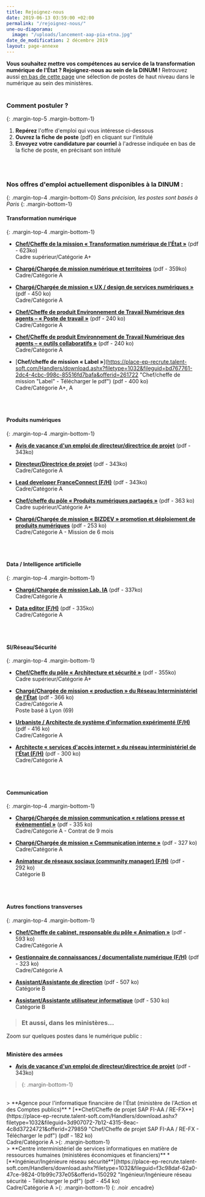 ```yaml
---
title: Rejoignez-nous
date: 2019-06-13 03:59:00 +02:00
permalink: "/rejoignez-nous/"
une-ou-diaporama:
  image: "/uploads/lancement-aap-pia-etna.jpg"
date_de_modification: 2 décembre 2019
layout: page-annexe
---
```


**Vous souhaitez mettre vos compétences au service de la transformation numérique de l'État ? Rejoignez-nous au sein de la DINUM !** 
Retrouvez aussi [en bas de cette page](#offresministères) une sélection de postes de haut niveau dans le numérique au sein des ministères.
<br>
<br>

### Comment postuler ?
{: .margin-top-5 .margin-bottom-1} 
1. **Repérez** l'offre d'emploi qui vous intéresse ci-dessous
2. **Ouvrez la fiche de poste** (pdf) en cliquant sur l'intitulé
3. **Envoyez votre candidature par courriel** à l'adresse indiquée en bas de la fiche de poste, en précisant son intitulé
<br>
<br>

### Nos offres d'emploi actuellement disponibles à la DINUM :
{: .margin-top-4 .margin-bottom-0} 
*Sans précision, les postes sont basés à Paris*
{: .margin-bottom-1} 

#### **Transformation numérique**
{: .margin-top-4 .margin-bottom-1} 
* [**Chef/Cheffe de la mission « Transformation numérique de l’État »**](https://place-ep-recrute.talent-soft.com/Handlers/download.ashx?filetype=1032&fileguid=6afe1ba8-47f1-4361-8ccb-b9985374dd5f&offerid=293987 "Chef/Cheffe de la mission « Transformation numérique de l’État » - Télécharger le pdf") (pdf - 623ko)
<br>Cadre supérieur/Catégorie A+

* [**Chargé/Chargée de mission numérique et territoires**](https://place-ep-recrute.talent-soft.com/Handlers/download.ashx?filetype=1032&fileguid=01061122-e9d1-4963-9f53-f0063f163bf1&offerid=294670 "Chargé/Chargée de mission numérique et territoires – Télécharger le pdf") (pdf - 359ko) 
<br>Cadre/Catégorie A

* [**Chargé/Chargée de mission « UX / design de services numériques »**](https://place-ep-recrute.talent-soft.com/Handlers/download.ashx?filetype=1032&fileguid=3100bc53-f17c-44e1-98b4-cb4f47bc1df8&offerid=288835 "Chargé/Chargée de mission « UX / design de services numériques » - Télécharger le pdf") (pdf - 450&nbsp;ko)
<br>Cadre/Catégorie A

* [**Chef/Cheffe de produit Environnement de Travail Numérique des agents – « Poste de travail »**](https://place-ep-recrute.talent-soft.com/Handlers/download.ashx?filetype=1032&fileguid=b684d232-4c6d-401e-8dc9-438872e909c6&offerid=268001 "Chef/Cheffe de produit Environnement de Travail Numérique des agents – « Poste de travail » - Télécharger le pdf") (pdf - 240&nbsp;ko)
<br>Cadre/Catégorie A

* [**Chef/Cheffe de produit Environnement de Travail Numérique des agents – « outils collaboratifs »**](https://place-ep-recrute.talent-soft.com/Handlers/download.ashx?filetype=1032&fileguid=8115fdc3-5997-4ec0-ad7f-7a7856f464ef&offerid=268008 "Chef/Cheffe de produit Environnement de Travail Numérique des agents – « outils collaboratifs » - Télécharger le pdf") (pdf - 240&nbsp;ko)
<br>Cadre/Catégorie A

* [**Chef/cheffe de mission « Label »**](https://place-ep-recrute.talent-soft.com/Handlers/download.ashx?filetype=1032&fileguid=bd767761-2dc4-4cbc-998c-85516fd7bafa&offerid=261722 "Chef/cheffe de mission "Label" - Télécharger le pdf") (pdf - 400&nbsp;ko)
<br>Cadre/Catégorie A+, A
<br>
<br>

#### **Produits numériques**
{: .margin-top-4 .margin-bottom-1} 
* [**Avis de vacance d'un emploi de directeur/directrice de projet**](https://www.legifrance.gouv.fr/jo_pdf.do?id=JORFTEXT000039416508 "Avis de vacance d'un emploi de directeur/directrice de projet - Télécharger le pdf") (pdf - 343ko)

* [**Directeur/Directrice de projet**](https://place-ep-recrute.talent-soft.com/Handlers/download.ashx?filetype=1032&fileguid=94efd6ce-47d0-477b-baba-1ee996957d6e&offerid=295330 "Lead developper FranceConnect (F/H) - Télécharger le pdf") (pdf - 343ko)
<br>Cadre/Catégorie A

* [**Lead developer FranceConnect (F/H)**](https://place-ep-recrute.talent-soft.com/Handlers/download.ashx?filetype=1032&fileguid=94efd6ce-47d0-477b-baba-1ee996957d6e&offerid=295330 "Lead developper FranceConnect (F/H) - Télécharger le pdf") (pdf - 343ko)
<br>Cadre/Catégorie A

* [**Chef/cheffe du pôle « Produits numériques partagés »**](https://place-ep-recrute.talent-soft.com/Handlers/download.ashx?filetype=1032&fileguid=05f670a2-2ceb-41fe-ba74-8e957c5f39b5&offerid=290134 "Chef du pôle « Produits Numériques Partagés » (F/H) – Télécharger le pdf") (pdf - 363&nbsp;ko) 
<br>Cadre supérieur/Catégorie A+

* [**Chargé/Chargée de mission « BIZDEV » promotion et déploiement de produits numériques**](https://place-ep-recrute.talent-soft.com/Handlers/download.ashx?filetype=1032&fileguid=e1cd4d51-8011-45bb-b1cb-4ecf1323489c&offerid=288829 "Chargé/Chargée de mission « BIZDEV » promotion et déploiement de produits numériques – Télécharger le pdf") (pdf - 253&nbsp;ko) 
<br>Cadre/Catégorie A - Mission de 6 mois
<br>
<br>

#### **Data / Intelligence artificielle**
{: .margin-top-4 .margin-bottom-1} 
* [**Chargé/Chargée de mission Lab. IA**](https://place-ep-recrute.talent-soft.com/Handlers/download.ashx?filetype=1032&fileguid=66cf5567-efc2-406c-ade5-acf2f956bcd5&offerid=289475 "Chargé/Chargée de mission Lab. IA – Télécharger le pdf") (pdf - 337ko)
<br>Cadre/Catégorie A

* [**Data editor (F/H)**](https://place-ep-recrute.talent-soft.com/Handlers/download.ashx?filetype=1032&fileguid=f6fadb77-ae0b-47ad-9ad5-3145a98120f7&offerid=289453 "Data editor (F/H) – Télécharger le pdf") (pdf - 335ko)
<br>Cadre/Catégorie A
<br>
<br>

#### **SI/Réseau/Sécurité**
{: .margin-top-4 .margin-bottom-1}
* [**Chef/Cheffe du pôle « Architecture et sécurité »**](https://place-ep-recrute.talent-soft.com/Handlers/download.ashx?filetype=1032&fileguid=204eceb3-15b7-45de-a244-85b0a28f79f0&offerid=294685 "Chef/Cheffe du pôle « Architecture et sécurité » - Télécharger le pdf") (pdf - 355ko)
<br>Cadre supérieur/Catégorie A+

* [**Chargé/Chargée de mission « production » du Réseau Interministériel de l'État**](https://place-ep-recrute.talent-soft.com/Handlers/download.ashx?filetype=1032&fileguid=91edec12-625d-4708-bcd0-6be1e4f255ea&offerid=288819 "Chargé/Chargée de mission « production » du Réseau Interministériel de l'État - Télécharger le pdf") (pdf - 366&nbsp;ko)
<br>Cadre/Catégorie A
<br>Poste basé à Lyon (69)

* [**Urbaniste / Architecte de système d'information expérimenté (F/H)**](https://place-ep-recrute.talent-soft.com/Handlers/download.ashx?filetype=1032&fileguid=77064479-1563-437d-82db-fa6c4a4360cf&offerid=223810 "Urbaniste / Architecte de système d'information expérimenté (F/H) - Télécharger le pdf") (pdf - 416&nbsp;ko)
<br>Cadre/Catégorie A

* [**Architecte « services d'accès internet » du réseau interministériel de l'État (F/H)**](https://place-ep-recrute.talent-soft.com/Handlers/download.ashx?filetype=1032&fileguid=512a28a3-5745-40f4-ad35-8665c6f1936c&offerid=243187 "Architecte service d'accès internet du réseau interministériel de l'État - Télécharger le pdf")
(pdf - 300&nbsp;ko)
<br>Cadre/Catégorie A
<br>
<br>

#### **Communication**
{: .margin-top-4 .margin-bottom-1} 
* [**Chargé/Chargée de mission communication « relations presse et évènementiel »**](https://place-ep-recrute.talent-soft.com/Handlers/download.ashx?filetype=1032&fileguid=f16120c8-7397-4dd2-8670-cd1c2997f4ec&offerid=288805 "Chargé/Chargée de mission communication « relations presse et évènementiel » - Télécharger le pdf") (pdf - 335&nbsp;ko)
<br> Cadre/Catégorie A - Contrat de 9 mois

* [**Chargé/Chargée de mission « Communication interne »**](https://place-ep-recrute.talent-soft.com/Handlers/download.ashx?filetype=1032&fileguid=0b35de90-5352-4f18-afba-3bff7e1f172d&offerid=288828 "Chargé/Chargée de mission « Communication interne » - Télécharger le pdf") (pdf - 327&nbsp;ko)
<br> Cadre/Catégorie A

* [**Animateur de réseaux sociaux (community manager) (F/H)**](https://place-ep-recrute.talent-soft.com/Handlers/download.ashx?filetype=1032&fileguid=356e2b65-8ef2-453a-af1a-6cee375f40e4&offerid=288849 "Animateur de réseaux sociaux (community manager) (F/H) - Télécharger le pdf") (pdf - 292&nbsp;ko)
<br> Catégorie B
<br>
<br>

#### **Autres fonctions transverses**
{: .margin-top-4 .margin-bottom-1}
* [**Chef/Cheffe de cabinet, responsable du pôle « Animation »**](https://place-ep-recrute.talent-soft.com/Handlers/download.ashx?filetype=1032&fileguid=5c6e27d2-fd6e-4cc6-bc84-6c875fd6def5&offerid=278378 "Chef/Cheffe de cabinet, responsable du pôle Animation - Télécharger le pdf") (pdf - 593&nbsp;ko)
<br> Cadre/Catégorie A

* [**Gestionnaire de connaissances / documentaliste numérique (F/H)**](https://place-ep-recrute.talent-soft.com/Handlers/download.ashx?filetype=1032&fileguid=80fbcf46-1eea-41eb-ac67-42ee1fe9ab1e&offerid=287527 "Gestionnaire de connaissances / documentaliste numérique (F/H) - Télécharger le pdf") (pdf - 323&nbsp;ko)
<br> Cadre/Catégorie A

* [**Assistant/Assistante de direction**](https://place-ep-recrute.talent-soft.com/Handlers/download.ashx?filetype=1032&fileguid=6bd5fafd-b847-4916-bd53-7656e778eed3&offerid=288833 "Assistant/Assistante de direction - Télécharger le pdf") (pdf - 507&nbsp;ko)
<br> Catégorie B

* [**Assistant/Assistante utilisateur informatique**](https://place-ep-recrute.talent-soft.com/Handlers/download.ashx?filetype=1032&fileguid=91a2e710-f1b2-44d3-b8fd-6b67b4704573&offerid=285503 "Assistant/Assistante utilisateur informatique - Télécharger le pdf") (pdf - 530&nbsp;ko)
<br> Catégorie B 


> ### Et aussi, dans les ministères…<a id="offresministères"></a> 
Zoom sur quelques postes dans le numérique public :
<br>
<br>
>
**Ministère des armées**
* [**Avis de vacance d'un emploi de directeur/directrice de projet**](https://www.legifrance.gouv.fr/jo_pdf.do?id=JORFTEXT000039416508 "Avis de vacance d'un emploi de directeur/directrice de projet - Télécharger le pdf") (pdf - 343ko)
>{: .margin-bottom-1}
<br>
>
**Agence pour l'informatique financière de l'État (ministère de l'Action et des Comptes publics)**
* [**Chef/Cheffe de projet SAP FI-AA / RE-FX**](https://place-ep-recrute.talent-soft.com/Handlers/download.ashx?filetype=1032&fileguid=3d907072-7b12-4315-8eac-4c8d37224721&offerid=279859 "Chef/Cheffe de projet SAP FI-AA / RE-FX - Télécharger le pdf") (pdf - 182&nbsp;ko)
<br>Cadre/Catégorie A
>{: .margin-bottom-1}
<br>
>
**Centre interministériel de services informatiques en matière de ressources humaines (ministères économiques et financiers)**
* [**Ingénieur/Ingénieure réseau sécurité**](https://place-ep-recrute.talent-soft.com/Handlers/download.ashx?filetype=1032&fileguid=f3c98daf-62a0-47ce-9824-01b99c737e05&offerid=150292 "Ingénieur/Ingénieure réseau sécurité - Télécharger le pdf") (pdf - 454&nbsp;ko)
<br>Cadre/Catégorie A
>{: .margin-bottom-1}
{: .noir .encadre}